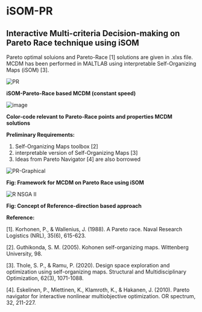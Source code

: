 # iSOM-PR
## Interactive Multi-criteria Decision-making on Pareto Race technique using iSOM
Pareto optimal soluions and Pareto-Race [1] solutions are given in .xlxs file. MCDM has been performed in MALTLAB using interpretable Self-Organizing Maps (iSOM) [3]. 

![PR](https://github.com/deepanshuIITM/iSOM-PR/assets/137225940/ceec850f-4af5-4313-82db-e89e26e44801)

**iSOM-Pareto-Race based MCDM (constant speed)**

![image](https://github.com/deepanshuIITM/iSOM-PR/assets/137225940/1b17394f-f605-4996-b0c3-e49febbba88e)

**Color-code relevant to Pareto-Race points and properties MCDM solutions**


**Preliminary Requirements:**
1. Self-Organizing Maps toolbox [2]
2. interpretable version of Self-Organizing Maps [3]
3. Ideas from Pareto Navigator [4] are also borrowed 

![PR-Graphical](https://github.com/deepanshuIITM/iSOM-PR/assets/137225940/d72137f1-1170-4209-97d2-7d9a654b91e5)

**Fig: Framework for MCDM on Pareto Race using iSOM**

![R NSGA II](https://github.com/deepanshuIITM/iSOM-PR/assets/137225940/d94b5976-fe50-495f-9881-9bfd3e6b6b8d)

**Fig: Concept of Reference-direction based approach**










**Reference:**

[1]. Korhonen, P., & Wallenius, J. (1988). A Pareto race. Naval Research Logistics (NRL), 35(6), 615-623.

[2]. Guthikonda, S. M. (2005). Kohonen self-organizing maps. Wittenberg University, 98.

[3]. Thole, S. P., & Ramu, P. (2020). Design space exploration and optimization using self-organizing maps. Structural and Multidisciplinary Optimization, 62(3), 1071-1088.

[4]. Eskelinen, P., Miettinen, K., Klamroth, K., & Hakanen, J. (2010). Pareto navigator for interactive nonlinear multiobjective optimization. OR spectrum, 32, 211-227.

